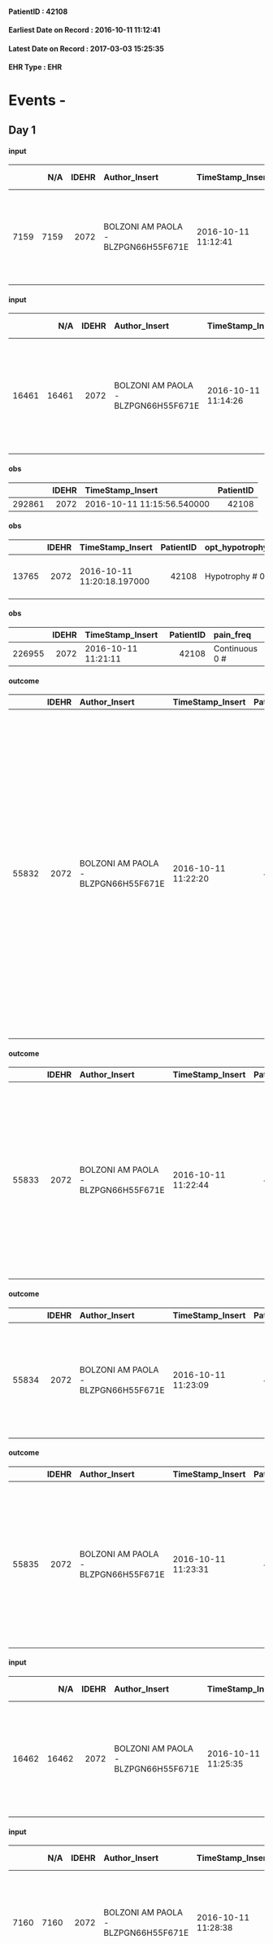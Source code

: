
#### PatientID : 42108
#### Earliest Date on Record : 2016-10-11 11:12:41
#### Latest Date on Record : 2017-03-03 15:25:35
#### EHR Type : EHR

# Events - 

## Day 1

#### input
|      |    N/A |   IDEHR | Author_Insert                       | TimeStamp_Insert    | EHRType   |   PatientID |   IDDigitalSignDocument | persone_vicine   |   Unnamed: 0_y |   IDANAMNESI_MED |   Non_Rilevabile_y | Note_Non_Rilevabile_y   | diagnosis                                                                                                |
|-----:|-------:|--------:|:------------------------------------|:--------------------|:----------|------------:|------------------------:|:-----------------|---------------:|-----------------:|-------------------:|:------------------------|:---------------------------------------------------------------------------------------------------------|
| 7159 |   7159 |    2072 | BOLZONI AM PAOLA - BLZPGN66H55F671E | 2016-10-11 11:12:41 | EHR       |       42108 |                  518081 | N/A              |           8266 |             5191 |                  0 | NR                      | Pz affetto da recidiva di melanoma operato IV stadio (secondarismi linfonodali, mediastinici, pleurici). |

#### input
|       |    N/A |   IDEHR | Author_Insert                       | TimeStamp_Insert    | EHRType   |   PatientID |   IDDigitalSignDocument | persone_vicine   |   Unnamed: 0_y.1 |   IDDIAGNOSI_ICD |   Non_Rilevabile_y.1 | Note_Non_Rilevabile_y.1   | I_ICD                                                             | II_ICD                                                                             | III_ICD                                             | IV_ICD                                          | V_ICD                              | VI_ICD                                                                                                                | I_Anno   | II_Anno   | III_Anno   | IV_Anno   | They go   |
|------:|-------:|--------:|:------------------------------------|:--------------------|:----------|------------:|------------------------:|:-----------------|-----------------:|-----------------:|---------------------:|:--------------------------|:------------------------------------------------------------------|:-----------------------------------------------------------------------------------|:----------------------------------------------------|:------------------------------------------------|:-----------------------------------|:----------------------------------------------------------------------------------------------------------------------|:---------|:----------|:-----------|:----------|:----------|
| 16461 |  16461 |    2072 | BOLZONI AM PAOLA - BLZPGN66H55F671E | 2016-10-11 11:14:26 | EHR       |       42108 |                  518082 | N/A              |             2022 |             2022 |                    0 | NR                        | 1728 - Melanoma maligno di altre sedi specificate della cute#2613 | 1961 - Tumori maligni secondari e non specificati dei linfonodi intratoracici#2141 | 1971 - Tumori maligni secondari del mediastino#2149 | 1972 - Tumori maligni secondari del pleura#2150 | 42731 - Fibrillazione atriale#2344 | 60000 - Ipertrofia prostatica benigna senza ostruzione urinaria ed altri sintomi delle basse vie urinarie (luts)#2364 | 2013#53  | 2016#56   | 2016#56    | 2016#56   | 1993#33   |

#### obs
|        |   IDEHR | TimeStamp_Insert           |   PatientID |
|-------:|--------:|:---------------------------|------------:|
| 292861 |    2072 | 2016-10-11 11:15:56.540000 |       42108 |

#### obs
|       |   IDEHR | TimeStamp_Insert           |   PatientID | opt_hypotrophy   | chk_eloquence     | asthenia   | cachexia     | dyspnoea                  | body_temp    | agitation_behavior_freq   | mood                                                  | cognitive_state   |
|------:|--------:|:---------------------------|------------:|:-----------------|:------------------|:-----------|:-------------|:--------------------------|:-------------|:--------------------------|:------------------------------------------------------|:------------------|
| 13765 |    2072 | 2016-10-11 11:20:18.197000 |       42108 | Hypotrophy # 0   | fluent speech # 0 | Severe # 3 | cachexia # 0 | applicant mild strain # 6 | Apyrexia # 0 | quiet # 0                 | disappointing # 02; # 03 demoralization; sadness # 11 | Polished # 2      |

#### obs
|        |   IDEHR | TimeStamp_Insert    |   PatientID | pain_freq      |
|-------:|--------:|:--------------------|------------:|:---------------|
| 226955 |    2072 | 2016-10-11 11:21:11 |       42108 | Continuous 0 # |

#### outcome
|       |   IDEHR | Author_Insert                       | TimeStamp_Insert    |   PatientID |   IDDigitalSignDocument |   IDPAI_VIDAS | opt_problem                         |   opt_problem_num | opt_obiettivo                                                                                                                                                                                           |   opt_obiettivo_num | opt_stato_problema   |   opt_stato_problema_num | opt_interventi                                                                                                                                                                                                                                                                                                                                                                                 |   opt_interventi_num |
|------:|--------:|:------------------------------------|:--------------------|------------:|------------------------:|--------------:|:------------------------------------|------------------:|:--------------------------------------------------------------------------------------------------------------------------------------------------------------------------------------------------------|--------------------:|:---------------------|-------------------------:|:-----------------------------------------------------------------------------------------------------------------------------------------------------------------------------------------------------------------------------------------------------------------------------------------------------------------------------------------------------------------------------------------------|---------------------:|
| 55832 |    2072 | BOLZONI AM PAOLA - BLZPGN66H55F671E | 2016-10-11 11:22:20 |       42108 |                  518102 |         57957 | Deficit in the care of s√® # 25 = 0 |                 4 | Keep the remaining capacit√ † ¬ † in taking care of s√®, helping the patient to accept their limitations, considering himself in a realistic and objective (eating, bathing, dressing, delete) # 40 = 0 |                   4 | Open Problem # 1     |                        1 | Implementation PAI - Guarantee the patient's choices based on his / her desires # 92 = 0; Implementation PAI - Replace with respect to the already compromised activities # 93 = 0; Implementation PAI - Guarantee the right privacy # 91 = 0; Implementation PAI - Help the patient in the activities in which there is still participation by maintaining a non-judgmental attitude # 94 = 0 |                    4 |

#### outcome
|       |   IDEHR | Author_Insert                       | TimeStamp_Insert    |   PatientID |   IDDigitalSignDocument |   IDPAI_VIDAS | opt_problem                                                |   opt_problem_num | opt_obiettivo                                                                                                       |   opt_obiettivo_num | opt_stato_problema   |   opt_stato_problema_num | opt_interventi                                                                                                                                                                                                                         |   opt_interventi_num |
|------:|--------:|:------------------------------------|:--------------------|------------:|------------------------:|--------------:|:-----------------------------------------------------------|------------------:|:--------------------------------------------------------------------------------------------------------------------|--------------------:|:---------------------|-------------------------:|:---------------------------------------------------------------------------------------------------------------------------------------------------------------------------------------------------------------------------------------|---------------------:|
| 55833 |    2072 | BOLZONI AM PAOLA - BLZPGN66H55F671E | 2016-10-11 11:22:44 |       42108 |                  518103 |         57958 | Alteration or risk of impairment of lung function # 26 = 0 |                 3 | The patient does not presenter√ † ¬ † symptoms that reduce QoL (nosebleeds, cough, hemoptysis, hemoptysis) # 45 = 0 |                   4 | Open Problem # 1     |                        1 | Counseling - Share with caregiver therapeutic path # 279 = 0; Information - Inform the patient / caregiver on the signs and symptoms prevalent # 281 = 0; PAI Implementation - properly administer the drugs as prescription # 276 = 0 |                    4 |

#### outcome
|       |   IDEHR | Author_Insert                       | TimeStamp_Insert    |   PatientID |   IDDigitalSignDocument |   IDPAI_VIDAS | opt_problem                                                                |   opt_problem_num | opt_obiettivo                                                   |   opt_obiettivo_num | opt_stato_problema   |   opt_stato_problema_num | opt_interventi                                                                                                                       |   opt_interventi_num |
|------:|--------:|:------------------------------------|:--------------------|------------:|------------------------:|--------------:|:---------------------------------------------------------------------------|------------------:|:----------------------------------------------------------------|--------------------:|:---------------------|-------------------------:|:-------------------------------------------------------------------------------------------------------------------------------------|---------------------:|
| 55834 |    2072 | BOLZONI AM PAOLA - BLZPGN66H55F671E | 2016-10-11 11:23:09 |       42108 |                  518104 |         57959 | Alteration of comfort associated with chronic pain and / or acute # 29 = 0 |                 2 | The patient riferir√ † ¬ † a satisfactory pain control # 56 = 0 |                   1 | Open Problem # 1     |                        1 | PAI Implementation - therapeutic upgrading # 441 = 0; PAI Implementation - properly administered the drugs as prescription # 442 = 0 |                    4 |

#### outcome
|       |   IDEHR | Author_Insert                       | TimeStamp_Insert    |   PatientID |   IDDigitalSignDocument |   IDPAI_VIDAS | opt_problem                   |   opt_problem_num | opt_obiettivo                                                                                              |   opt_obiettivo_num | opt_stato_problema   |   opt_stato_problema_num | opt_interventi                                                                                                                                                                                                 |   opt_interventi_num |
|------:|--------:|:------------------------------------|:--------------------|------------:|------------------------:|--------------:|:------------------------------|------------------:|:-----------------------------------------------------------------------------------------------------------|--------------------:|:---------------------|-------------------------:|:---------------------------------------------------------------------------------------------------------------------------------------------------------------------------------------------------------------|---------------------:|
| 55835 |    2072 | BOLZONI AM PAOLA - BLZPGN66H55F671E | 2016-10-11 11:23:31 |       42108 |                  518107 |         57960 | Altered sleep / wake # 31 = 0 |                 4 | The patient will report satisfactory conditions in terms of quality both in terms of quantity and # 62 = 0 |                   4 | Open Problem # 1     |                        1 | PAI Implementation - properly I administer the drugs as prescription # 520 = 0; PAI Implementation - To evaluate the efficacy of drug delivery # 521 = 0; PAI Implementation - therapeutic upgrading # 519 = 0 |                    4 |

#### input
|       |    N/A |   IDEHR | Author_Insert                       | TimeStamp_Insert    | EHRType   |   PatientID |   IDDigitalSignDocument | persone_vicine   |   Unnamed: 0_y.1 |   IDDIAGNOSI_ICD |   Non_Rilevabile_y.1 | Note_Non_Rilevabile_y.1   | I_ICD                                                             | II_ICD                                                                             | III_ICD                                             | IV_ICD                                          | V_ICD                              | VI_ICD                                                                                                                | I_Anno   | II_Anno   | III_Anno   | IV_Anno   | They go   |
|------:|-------:|--------:|:------------------------------------|:--------------------|:----------|------------:|------------------------:|:-----------------|-----------------:|-----------------:|---------------------:|:--------------------------|:------------------------------------------------------------------|:-----------------------------------------------------------------------------------|:----------------------------------------------------|:------------------------------------------------|:-----------------------------------|:----------------------------------------------------------------------------------------------------------------------|:---------|:----------|:-----------|:----------|:----------|
| 16462 |  16462 |    2072 | BOLZONI AM PAOLA - BLZPGN66H55F671E | 2016-10-11 11:25:35 | EHR       |       42108 |                  518108 | N/A              |             2023 |             2023 |                    0 | NR                        | 1728 - Melanoma maligno di altre sedi specificate della cute#2613 | 1961 - Tumori maligni secondari e non specificati dei linfonodi intratoracici#2141 | 1971 - Tumori maligni secondari del mediastino#2149 | 1972 - Tumori maligni secondari del pleura#2150 | 42731 - Fibrillazione atriale#2344 | 60000 - Ipertrofia prostatica benigna senza ostruzione urinaria ed altri sintomi delle basse vie urinarie (luts)#2364 | 2013#53  | 2016#56   | 2016#56    | 2016#56   | 1993#33   |

#### input
|      |    N/A |   IDEHR | Author_Insert                       | TimeStamp_Insert    | EHRType   |   PatientID |   IDDigitalSignDocument | persone_vicine   |   Unnamed: 0_y |   IDANAMNESI_MED |   Non_Rilevabile_y | Note_Non_Rilevabile_y   | diagnosis                                                                                                                                                                                                                                                                                  |
|-----:|-------:|--------:|:------------------------------------|:--------------------|:----------|------------:|------------------------:|:-----------------|---------------:|-----------------:|-------------------:|:------------------------|:-------------------------------------------------------------------------------------------------------------------------------------------------------------------------------------------------------------------------------------------------------------------------------------------|
| 7160 |   7160 |    2072 | BOLZONI AM PAOLA - BLZPGN66H55F671E | 2016-10-11 11:28:38 | EHR       |       42108 |                  518117 | N/A              |           8268 |             5192 |                  0 | NR                      | Pz affetto da recidiva di melanoma della spalla sin operato (2014) IV stadio (secondarismi linfonodali, mediastinici, pleurici).                                                                                                                                                           |
|      |        |         |                                     |                     |           |             |                         |                  |                |                  |                    |                         |                                                                                                                                                                                                                                                                                            |
|      |        |         |                                     |                     |           |             |                         |                  |                |                  |                    |                         | In anamnesi: gastroduodenite, fibrillazione atriale, ipotiroidismo iatrogeno da amiodarone (sospeso), ipertrofia prostatica benigna, colelitiasi e insufficienza renale cronica; pregressi interventi di nefrectomia sin per npl (2009), cataratta bilaterale, ernioplastica inguinale dx. |

#### obs
|        |   IDEHR | TimeStamp_Insert    |   PatientID | pain_relief   |
|-------:|--------:|:--------------------|------------:|:--------------|
| 227051 |    2072 | 2016-10-11 18:08:58 |       42108 | 90% # 9       |

#### obs
|        |   IDEHR | TimeStamp_Insert           |   PatientID | chk_ausili_presidi   | opt_care_giver   | body_temp    | agitation_behavior_freq   | consumption_help   |
|-------:|--------:|:---------------------------|------------:|:---------------------|:-----------------|:-------------|:--------------------------|:-------------------|
| 102673 |    2072 | 2016-10-11 18:12:57.113000 |       42108 | absorbency # 0       | This # 0         | Apyrexia # 1 | quiet # 0                 | # 4 employees      |

#### obs
|        |   IDEHR | TimeStamp_Insert    |   PatientID |
|-------:|--------:|:--------------------|------------:|
| 152014 |    2072 | 2016-10-11 18:13:58 |       42108 |

#### obs
|        |   IDEHR | TimeStamp_Insert    |   PatientID | pain_relief   |
|-------:|--------:|:--------------------|------------:|:--------------|
| 227075 |    2072 | 2016-10-12 06:00:12 |       42108 | 90% # 9       |

#### obs
|        |   IDEHR | TimeStamp_Insert           |   PatientID | asthenia     | dyspnoea        |
|-------:|--------:|:---------------------------|------------:|:-------------|:----------------|
| 102689 |    2072 | 2016-10-12 06:51:07.593000 |       42108 | Moderate # 1 | mild strain # 1 |

#### obs
|        |   IDEHR | TimeStamp_Insert    |   PatientID |
|-------:|--------:|:--------------------|------------:|
| 152028 |    2072 | 2016-10-12 06:51:44 |       42108 |

#### obs
|       |   IDEHR | TimeStamp_Insert           |   PatientID | opt_hypotrophy   | chk_eloquence     | asthenia   | cachexia     | dyspnoea                  | body_temp    | agitation_behavior_freq   | mood                                                  | cognitive_state   |
|------:|--------:|:---------------------------|------------:|:-----------------|:------------------|:-----------|:-------------|:--------------------------|:-------------|:--------------------------|:------------------------------------------------------|:------------------|
| 13793 |    2072 | 2016-10-12 10:29:17.840000 |       42108 | Hypotrophy # 0   | fluent speech # 0 | Severe # 3 | cachexia # 0 | applicant mild strain # 6 | Apyrexia # 0 | quiet # 0                 | disappointing # 02; # 03 demoralization; sadness # 11 | Polished # 2      |

#### obs
|        |   IDEHR | TimeStamp_Insert    |   PatientID | pain_relief              |
|-------:|--------:|:--------------------|------------:|:-------------------------|
| 227097 |    2072 | 2016-10-12 10:30:04 |       42108 | 100% - Total Relief # 10 |

#### obs
|        |   IDEHR | TimeStamp_Insert           |   PatientID |
|-------:|--------:|:---------------------------|------------:|
| 123372 |    2072 | 2016-10-12 11:08:40.610000 |       42108 |


## Day 2

#### obs
|        |   IDEHR | TimeStamp_Insert           |   PatientID | chk_ausili_presidi   | opt_care_giver   | asthenia     | body_temp    | agitation_behavior_freq   |
|-------:|--------:|:---------------------------|------------:|:---------------------|:-----------------|:-------------|:-------------|:--------------------------|
| 102718 |    2072 | 2016-10-12 12:01:25.353000 |       42108 | absorbency # 0       | This # 0         | Moderate # 1 | Apyrexia # 1 | quiet # 0                 |

#### obs
|        |   IDEHR | TimeStamp_Insert    |   PatientID |
|-------:|--------:|:--------------------|------------:|
| 152054 |    2072 | 2016-10-12 12:02:06 |       42108 |

#### obs
|        |   IDEHR | TimeStamp_Insert    |   PatientID | pain_relief              |
|-------:|--------:|:--------------------|------------:|:-------------------------|
| 227155 |    2072 | 2016-10-12 13:55:54 |       42108 | 100% - Total Relief # 10 |

#### obs
|       |   IDEHR | TimeStamp_Insert           |   PatientID | personal_hygiene   | urine_elimination   | active_diuresis     | asthenia     | dyspnoea               | motor_performance                                                                                  | diet     | cognitive_state   | feces_elimination   | consumption_help   |
|------:|--------:|:---------------------------|------------:|:-------------------|:--------------------|:--------------------|:-------------|:-----------------------|:---------------------------------------------------------------------------------------------------|:---------|:------------------|:--------------------|:-------------------|
| 55468 |    2072 | 2016-10-12 13:59:15.003000 |       42108 | Employee # 4       | Employee # 4        | active diuresis # 0 | Moderate # 1 | from severe stress # 2 | 30% - Patient with directions to the hospital or home hospitalization, intensive home support # 03 | Free # 0 | Polished # 2      | Employee # 4        | Independent # 0    |

#### obs
|        |   IDEHR | TimeStamp_Insert           |   PatientID | chk_ausili_presidi   | opt_care_giver   | asthenia     | motor_performance                     | body_temp    | agitation_behavior_freq   |
|-------:|--------:|:---------------------------|------------:|:---------------------|:-----------------|:-------------|:--------------------------------------|:-------------|:--------------------------|
| 102734 |    2072 | 2016-10-12 16:09:23.783000 |       42108 | absorbency # 0       | This # 0         | Moderate # 1 | wanders with aids and supervision # 1 | Apyrexia # 1 | quiet # 0                 |

#### obs
|        |   IDEHR | TimeStamp_Insert    |   PatientID |
|-------:|--------:|:--------------------|------------:|
| 152066 |    2072 | 2016-10-12 16:10:01 |       42108 |

#### obs
|        |   IDEHR | TimeStamp_Insert    |   PatientID | pain_relief              |
|-------:|--------:|:--------------------|------------:|:-------------------------|
| 227168 |    2072 | 2016-10-12 17:08:18 |       42108 | 100% - Total Relief # 10 |

#### obs
|       |   IDEHR | TimeStamp_Insert           |   PatientID | urine_elimination   | active_diuresis     | asthenia   | dyspnoea        | motor_performance                                                                                  | diet     | cognitive_state   | feces_elimination   | consumption_help   |
|------:|--------:|:---------------------------|------------:|:--------------------|:--------------------|:-----------|:----------------|:---------------------------------------------------------------------------------------------------|:---------|:------------------|:--------------------|:-------------------|
| 55474 |    2072 | 2016-10-12 17:12:11.050000 |       42108 | Employee # 4        | active diuresis # 0 | Severe # 2 | mild strain # 1 | 30% - Patient with directions to the hospital or home hospitalization, intensive home support # 03 | Free # 0 | Polished # 2      | Employee # 4        | Independent # 0    |

#### obs
|        |   IDEHR | TimeStamp_Insert    |   PatientID | pain_relief              |
|-------:|--------:|:--------------------|------------:|:-------------------------|
| 227189 |    2072 | 2016-10-13 02:05:55 |       42108 | 100% - Total Relief # 10 |

#### obs
|       |   IDEHR | TimeStamp_Insert           |   PatientID | motor_performance                                                                                  |
|------:|--------:|:---------------------------|------------:|:---------------------------------------------------------------------------------------------------|
| 55490 |    2072 | 2016-10-13 05:31:29.050000 |       42108 | 30% - Patient with directions to the hospital or home hospitalization, intensive home support # 03 |

#### obs
|        |   IDEHR | TimeStamp_Insert           |   PatientID | chk_ausili_presidi   | opt_dehydration   | asthenia     |
|-------:|--------:|:---------------------------|------------:|:---------------------|:------------------|:-------------|
| 102746 |    2072 | 2016-10-13 06:39:50.790000 |       42108 | absorbency # 0       | Dehydration # 0   | Moderate # 1 |

#### obs
|        |   IDEHR | TimeStamp_Insert    |   PatientID |
|-------:|--------:|:--------------------|------------:|
| 152074 |    2072 | 2016-10-13 06:40:20 |       42108 |

#### obs
|        |   IDEHR | TimeStamp_Insert    |   PatientID | pain_relief              |
|-------:|--------:|:--------------------|------------:|:-------------------------|
| 227216 |    2072 | 2016-10-13 10:39:54 |       42108 | 100% - Total Relief # 10 |

#### obs
|        |   IDEHR | TimeStamp_Insert           |   PatientID |
|-------:|--------:|:---------------------------|------------:|
| 304180 |    2072 | 2016-10-13 10:41:54.193000 |       42108 |


## Day 3

#### obs
|        |   IDEHR | TimeStamp_Insert           |   PatientID | chk_ausili_presidi   | opt_care_giver               | dyspnoea    | motor_performance              | body_temp    | agitation_behavior_freq   | diet     | cognitive_state   | consumption_help   |
|-------:|--------:|:---------------------------|------------:|:---------------------|:-----------------------------|:------------|:-------------------------------|:-------------|:--------------------------|:---------|:------------------|:-------------------|
| 102781 |    2072 | 2016-10-13 12:19:03.170000 |       42108 | absorbency # 0       | occasionally lives there # 1 | at rest # 0 | bedridden, nontransferable # 5 | Apyrexia # 1 | quiet # 0                 | soft # 1 | Polished # 2      | help with # 2      |

#### obs
|        |   IDEHR | TimeStamp_Insert    |   PatientID |
|-------:|--------:|:--------------------|------------:|
| 152105 |    2072 | 2016-10-13 12:22:00 |       42108 |

#### obs
|        |   IDEHR | TimeStamp_Insert           |   PatientID | chk_ausili_presidi   | chk_ausili_incont   | opt_care_giver               | dyspnoea    | motor_performance              | body_temp    | agitation_behavior_freq   | diet     | feces_elimination   | consumption_help   |
|-------:|--------:|:---------------------------|------------:|:---------------------|:--------------------|:-----------------------------|:------------|:-------------------------------|:-------------|:--------------------------|:---------|:--------------------|:-------------------|
| 102798 |    2072 | 2016-10-13 17:36:16.940000 |       42108 | absorbency # 0       | absorbency # 0      | occasionally lives there # 1 | at rest # 0 | bedridden, nontransferable # 5 | Apyrexia # 1 | quiet # 0                 | soft # 1 | # 4 employees       | help with # 2      |

#### obs
|        |   IDEHR | TimeStamp_Insert    |   PatientID |
|-------:|--------:|:--------------------|------------:|
| 152116 |    2072 | 2016-10-13 17:36:42 |       42108 |

#### obs
|        |   IDEHR | TimeStamp_Insert    |   PatientID | pain_relief              |
|-------:|--------:|:--------------------|------------:|:-------------------------|
| 227307 |    2072 | 2016-10-13 17:37:29 |       42108 | 100% - Total Relief # 10 |

#### obs
|        |   IDEHR | TimeStamp_Insert           |   PatientID | chk_ausili_presidi   | opt_dehydration   | asthenia     |
|-------:|--------:|:---------------------------|------------:|:---------------------|:------------------|:-------------|
| 102811 |    2072 | 2016-10-14 05:18:12.273000 |       42108 | absorbency # 0       | Dehydration # 0   | Moderate # 1 |

#### obs
|        |   IDEHR | TimeStamp_Insert    |   PatientID |
|-------:|--------:|:--------------------|------------:|
| 152128 |    2072 | 2016-10-14 05:18:37 |       42108 |

#### obs
|        |   IDEHR | TimeStamp_Insert    |   PatientID | pain_relief              |
|-------:|--------:|:--------------------|------------:|:-------------------------|
| 227336 |    2072 | 2016-10-14 06:19:28 |       42108 | 100% - Total Relief # 10 |

#### obs
|       |   IDEHR | TimeStamp_Insert           |   PatientID | asthenia   | motor_performance                                                                                  |
|------:|--------:|:---------------------------|------------:|:-----------|:---------------------------------------------------------------------------------------------------|
| 55545 |    2072 | 2016-10-14 06:20:09.800000 |       42108 | Severe # 2 | 30% - Patient with directions to the hospital or home hospitalization, intensive home support # 03 |


## Day 4

#### obs
|        |   IDEHR | TimeStamp_Insert    |   PatientID |
|-------:|--------:|:--------------------|------------:|
| 227379 |    2072 | 2016-10-14 11:20:49 |       42108 |

#### obs
|       |   IDEHR | TimeStamp_Insert           |   PatientID | opt_hypotrophy   | chk_eloquence     | asthenia   | cachexia     | dyspnoea                  | body_temp    | agitation_behavior_freq   | mood                                                  | cognitive_state   |
|------:|--------:|:---------------------------|------------:|:-----------------|:------------------|:-----------|:-------------|:--------------------------|:-------------|:--------------------------|:------------------------------------------------------|:------------------|
| 13869 |    2072 | 2016-10-14 11:21:29.920000 |       42108 | Hypotrophy # 0   | fluent speech # 0 | Severe # 3 | cachexia # 0 | applicant mild strain # 6 | Apyrexia # 0 | quiet # 0                 | disappointing # 02; # 03 demoralization; sadness # 11 | Polished # 2      |

#### obs
|        |   IDEHR | TimeStamp_Insert           |   PatientID | opt_cooperation   | chk_ausili_presidi                   | chk_ausili_incont   | opt_care_giver   | opt_dehydration   | asthenia     | motor_performance              | body_temp    | agitation_behavior_freq   | diet            | cognitive_state          | consumption_help   |
|-------:|--------:|:---------------------------|------------:|:------------------|:-------------------------------------|:--------------------|:-----------------|:------------------|:-------------|:-------------------------------|:-------------|:--------------------------|:----------------|:-------------------------|:-------------------|
| 102851 |    2072 | 2016-10-14 12:59:38.707000 |       42108 | Collaborating # 0 | absorbency # 0; bladder catheter # 3 | absorbency # 0      | This # 0         | Dehydration # 0   | Moderate # 1 | bedridden, nontransferable # 5 | Apyrexia # 1 | quiet # 0                 | homogenized # 2 | confused - sometimes # 0 | help with # 2      |

#### obs
|        |   IDEHR | TimeStamp_Insert    |   PatientID |
|-------:|--------:|:--------------------|------------:|
| 152164 |    2072 | 2016-10-14 13:01:19 |       42108 |

#### obs
|       |   IDEHR | TimeStamp_Insert           |   PatientID | personal_hygiene   | urine_elimination   | active_diuresis     | asthenia     | dyspnoea               | motor_performance                                                                                  | diet     | cognitive_state   | feces_elimination   | consumption_help   |
|------:|--------:|:---------------------------|------------:|:-------------------|:--------------------|:--------------------|:-------------|:-----------------------|:---------------------------------------------------------------------------------------------------|:---------|:------------------|:--------------------|:-------------------|
| 55580 |    2072 | 2016-10-14 15:01:05.013000 |       42108 | Employee # 4       | Employee # 4        | active diuresis # 0 | Moderate # 1 | from severe stress # 2 | 30% - Patient with directions to the hospital or home hospitalization, intensive home support # 03 | Free # 0 | Polished # 2      | Employee # 4        | Independent # 0    |

#### obs
|        |   IDEHR | TimeStamp_Insert    |   PatientID |
|-------:|--------:|:--------------------|------------:|
| 227439 |    2072 | 2016-10-14 15:02:27 |       42108 |

#### obs
|        |   IDEHR | TimeStamp_Insert           |   PatientID | chk_ausili_presidi                   | opt_care_giver   | chk_gastrointestinal_symptoms   | dyspnoea        | motor_performance              | body_temp    | agitation_behavior_freq   | diet            | cognitive_state   | consumption_help   |
|-------:|--------:|:---------------------------|------------:|:-------------------------------------|:-----------------|:--------------------------------|:----------------|:-------------------------------|:-------------|:--------------------------|:----------------|:------------------|:-------------------|
| 102866 |    2072 | 2016-10-14 17:10:38.017000 |       42108 | absorbency # 0; bladder catheter # 3 | This # 0         | loss of appetite # 3            | mild strain # 1 | bedridden, nontransferable # 5 | Apyrexia # 1 | quiet # 0                 | homogenized # 2 | Polished # 2      | help with # 2      |

#### obs
|        |   IDEHR | TimeStamp_Insert    |   PatientID |
|-------:|--------:|:--------------------|------------:|
| 152177 |    2072 | 2016-10-14 17:11:16 |       42108 |

#### obs
|        |   IDEHR | TimeStamp_Insert    |   PatientID | pain_relief   |
|-------:|--------:|:--------------------|------------:|:--------------|
| 227464 |    2072 | 2016-10-14 17:32:07 |       42108 | 90% # 9       |

#### obs
|        |   IDEHR | TimeStamp_Insert    |   PatientID | pain_relief   |
|-------:|--------:|:--------------------|------------:|:--------------|
| 227466 |    2072 | 2016-10-14 17:34:02 |       42108 | 90% # 9       |

#### obs
|        |   IDEHR | TimeStamp_Insert           |   PatientID | chk_ausili_presidi                   | opt_care_giver   | chk_gastrointestinal_symptoms   | dyspnoea        | motor_performance              | body_temp    | agitation_behavior_freq   | diet            | cognitive_state   | consumption_help   |
|-------:|--------:|:---------------------------|------------:|:-------------------------------------|:-----------------|:--------------------------------|:----------------|:-------------------------------|:-------------|:--------------------------|:----------------|:------------------|:-------------------|
| 102874 |    2072 | 2016-10-14 17:44:34.847000 |       42108 | absorbency # 0; bladder catheter # 3 | This # 0         | loss of appetite # 3            | mild strain # 1 | bedridden, nontransferable # 5 | Apyrexia # 1 | quiet # 0                 | homogenized # 2 | Polished # 2      | help with # 2      |

#### obs
|        |   IDEHR | TimeStamp_Insert    |   PatientID | pain_relief              |
|-------:|--------:|:--------------------|------------:|:-------------------------|
| 227503 |    2072 | 2016-10-15 05:37:25 |       42108 | 100% - Total Relief # 10 |

#### obs
|       |   IDEHR | TimeStamp_Insert           |   PatientID | active_diuresis     | motor_performance                                                                                  |
|------:|--------:|:---------------------------|------------:|:--------------------|:---------------------------------------------------------------------------------------------------|
| 55607 |    2072 | 2016-10-15 05:38:22.247000 |       42108 | active diuresis # 0 | 30% - Patient with directions to the hospital or home hospitalization, intensive home support # 03 |

#### obs
|        |   IDEHR | TimeStamp_Insert           |   PatientID | chk_ausili_presidi                   |
|-------:|--------:|:---------------------------|------------:|:-------------------------------------|
| 102886 |    2072 | 2016-10-15 06:09:36.583000 |       42108 | absorbency # 0; bladder catheter # 3 |

#### obs
|        |   IDEHR | TimeStamp_Insert    |   PatientID |
|-------:|--------:|:--------------------|------------:|
| 152191 |    2072 | 2016-10-15 06:10:16 |       42108 |


## Day 5

#### obs
|        |   IDEHR | TimeStamp_Insert           |   PatientID | opt_cooperation                           | chk_ausili_presidi                   | opt_care_giver   | opt_dehydration   | asthenia     | cachexia     | dyspnoea        | motor_performance              | agitation_behavior_freq   | diet     | cognitive_state          | consumption_help   |
|-------:|--------:|:---------------------------|------------:|:------------------------------------------|:-------------------------------------|:-----------------|:------------------|:-------------|:-------------|:----------------|:-------------------------------|:--------------------------|:---------|:-------------------------|:-------------------|
| 102916 |    2072 | 2016-10-15 12:07:15.483000 |       42108 | discomfort to the technical maneuvers # 2 | absorbency # 0; bladder catheter # 3 | This # 0         | Dehydration # 0   | Moderate # 1 | cachexia # 0 | mild strain # 1 | bedridden, nontransferable # 5 | quiet # 0                 | soft # 1 | confused - sometimes # 0 | # 4 employees      |

#### obs
|        |   IDEHR | TimeStamp_Insert    |   PatientID |
|-------:|--------:|:--------------------|------------:|
| 152215 |    2072 | 2016-10-15 12:09:16 |       42108 |

#### obs
|       |   IDEHR | TimeStamp_Insert           |   PatientID | opt_hypotrophy   | chk_eloquence     | asthenia   | cachexia     | dyspnoea                  | body_temp    | agitation_behavior_freq   | mood                                                  | cognitive_state   |
|------:|--------:|:---------------------------|------------:|:-----------------|:------------------|:-----------|:-------------|:--------------------------|:-------------|:--------------------------|:------------------------------------------------------|:------------------|
| 13898 |    2072 | 2016-10-15 12:10:57.423000 |       42108 | Hypotrophy # 0   | fluent speech # 0 | Severe # 3 | cachexia # 0 | applicant mild strain # 6 | Apyrexia # 0 | quiet # 0                 | disappointing # 02; # 03 demoralization; sadness # 11 | Polished # 2      |

#### obs
|        |   IDEHR | TimeStamp_Insert           |   PatientID |
|-------:|--------:|:---------------------------|------------:|
| 292923 |    2072 | 2016-10-15 12:12:31.340000 |       42108 |

#### obs
|        |   IDEHR | TimeStamp_Insert    |   PatientID | pain_relief              |
|-------:|--------:|:--------------------|------------:|:-------------------------|
| 227530 |    2072 | 2016-10-15 12:13:32 |       42108 | 100% - Total Relief # 10 |

#### obs
|        |   IDEHR | TimeStamp_Insert    |   PatientID | pain_relief              |
|-------:|--------:|:--------------------|------------:|:-------------------------|
| 227535 |    2072 | 2016-10-15 13:08:49 |       42108 | 100% - Total Relief # 10 |

#### obs
|        |   IDEHR | TimeStamp_Insert    |   PatientID | pain_relief              |
|-------:|--------:|:--------------------|------------:|:-------------------------|
| 227548 |    2072 | 2016-10-15 15:28:11 |       42108 | 100% - Total Relief # 10 |

#### obs
|        |   IDEHR | TimeStamp_Insert           |   PatientID | opt_cooperation   | chk_ausili_presidi                   | chk_ausili_incont   | opt_care_giver   | dyspnoea    | motor_performance              | body_temp    | agitation_behavior_freq   | consumption_help   |
|-------:|--------:|:---------------------------|------------:|:------------------|:-------------------------------------|:--------------------|:-----------------|:------------|:-------------------------------|:-------------|:--------------------------|:-------------------|
| 102936 |    2072 | 2016-10-15 21:26:24.543000 |       42108 | Collaborating # 0 | absorbency # 0; bladder catheter # 3 | absorbency # 0      | This # 0         | at rest # 0 | bedridden, nontransferable # 5 | Apyrexia # 1 | quiet # 0                 | help with # 2      |

#### obs
|        |   IDEHR | TimeStamp_Insert    |   PatientID |
|-------:|--------:|:--------------------|------------:|
| 152233 |    2072 | 2016-10-15 21:26:47 |       42108 |

#### obs
|        |   IDEHR | TimeStamp_Insert    |   PatientID | pain_relief              |
|-------:|--------:|:--------------------|------------:|:-------------------------|
| 227576 |    2072 | 2016-10-16 05:25:54 |       42108 | 100% - Total Relief # 10 |

#### obs
|        |   IDEHR | TimeStamp_Insert           |   PatientID | chk_ausili_presidi   |
|-------:|--------:|:---------------------------|------------:|:---------------------|
| 102946 |    2072 | 2016-10-16 05:28:58.263000 |       42108 | absorbency # 0       |

#### obs
|        |   IDEHR | TimeStamp_Insert    |   PatientID |
|-------:|--------:|:--------------------|------------:|
| 152241 |    2072 | 2016-10-16 05:29:24 |       42108 |

#### obs
|        |   IDEHR | TimeStamp_Insert           |   PatientID |
|-------:|--------:|:---------------------------|------------:|
| 102954 |    2072 | 2016-10-16 07:00:58.370000 |       42108 |

#### outcome
|       |   IDEHR | Author_Insert                           | TimeStamp_Insert    |   PatientID |   IDDigitalSignDocument |   IDPAI_VIDAS | opt_problem                                                                |   opt_problem_num | opt_obiettivo                                                   |   opt_obiettivo_num | ds_note                         | opt_stato_problema   |   opt_stato_problema_num | opt_interventi                                                                                                                       |   opt_interventi_num |
|------:|--------:|:----------------------------------------|:--------------------|------------:|------------------------:|--------------:|:---------------------------------------------------------------------------|------------------:|:----------------------------------------------------------------|--------------------:|:--------------------------------|:---------------------|-------------------------:|:-------------------------------------------------------------------------------------------------------------------------------------|---------------------:|
| 56529 |    2072 | ESPINOZA C. JULIO C. - SPNJCS71M24Z611L | 2016-10-16 08:24:53 |       42108 |                  523062 |         58655 | Alteration of comfort associated with chronic pain and / or acute # 29 = 0 |                 2 | The patient riferir√ † ¬ † a satisfactory pain control # 56 = 0 |                   1 | The pc. It is died at 08:15 am. | closed Problem # 2   |                        2 | PAI Implementation - therapeutic upgrading # 441 = 0; PAI Implementation - properly administered the drugs as prescription # 442 = 0 |                    4 |

#### outcome
|       |   IDEHR | Author_Insert                           | TimeStamp_Insert    |   PatientID |   IDDigitalSignDocument |   IDPAI_VIDAS | opt_problem                   |   opt_problem_num | opt_obiettivo                                                                                              |   opt_obiettivo_num | ds_note                         | opt_stato_problema   |   opt_stato_problema_num | opt_interventi                                                                                                                                                                                                 |   opt_interventi_num |
|------:|--------:|:----------------------------------------|:--------------------|------------:|------------------------:|--------------:|:------------------------------|------------------:|:-----------------------------------------------------------------------------------------------------------|--------------------:|:--------------------------------|:---------------------|-------------------------:|:---------------------------------------------------------------------------------------------------------------------------------------------------------------------------------------------------------------|---------------------:|
| 56530 |    2072 | ESPINOZA C. JULIO C. - SPNJCS71M24Z611L | 2016-10-16 08:25:14 |       42108 |                  523063 |         58656 | Altered sleep / wake # 31 = 0 |                 4 | The patient will report satisfactory conditions in terms of quality both in terms of quantity and # 62 = 0 |                   4 | The pc. It is died at 08:15 am. | closed Problem # 2   |                        2 | PAI Implementation - properly I administer the drugs as prescription # 520 = 0; PAI Implementation - To evaluate the efficacy of drug delivery # 521 = 0; PAI Implementation - therapeutic upgrading # 519 = 0 |                    4 |

#### outcome
|       |   IDEHR | Author_Insert                           | TimeStamp_Insert    |   PatientID |   IDDigitalSignDocument |   IDPAI_VIDAS | opt_problem                                                |   opt_problem_num | opt_obiettivo                                                                                                       |   opt_obiettivo_num | ds_note                         | opt_stato_problema   |   opt_stato_problema_num | opt_interventi                                                                                                                                                                                                                         |   opt_interventi_num |
|------:|--------:|:----------------------------------------|:--------------------|------------:|------------------------:|--------------:|:-----------------------------------------------------------|------------------:|:--------------------------------------------------------------------------------------------------------------------|--------------------:|:--------------------------------|:---------------------|-------------------------:|:---------------------------------------------------------------------------------------------------------------------------------------------------------------------------------------------------------------------------------------|---------------------:|
| 56531 |    2072 | ESPINOZA C. JULIO C. - SPNJCS71M24Z611L | 2016-10-16 08:25:33 |       42108 |                  523064 |         58657 | Alteration or risk of impairment of lung function # 26 = 0 |                 3 | The patient does not presenter√ † ¬ † symptoms that reduce QoL (nosebleeds, cough, hemoptysis, hemoptysis) # 45 = 0 |                   4 | The pc. It is died at 08:15 am. | closed Problem # 2   |                        2 | Counseling - Share with caregiver therapeutic path # 279 = 0; Information - Inform the patient / caregiver on the signs and symptoms prevalent # 281 = 0; PAI Implementation - properly administer the drugs as prescription # 276 = 0 |                    4 |

#### outcome
|       |   IDEHR | Author_Insert                           | TimeStamp_Insert    |   PatientID |   IDDigitalSignDocument |   IDPAI_VIDAS | opt_problem                         |   opt_problem_num | opt_obiettivo                                                                                                                                                                                           |   opt_obiettivo_num | ds_note                         | opt_stato_problema   |   opt_stato_problema_num | opt_interventi                                                                                                                                                                                                                                                                                                                                                                                 |   opt_interventi_num |
|------:|--------:|:----------------------------------------|:--------------------|------------:|------------------------:|--------------:|:------------------------------------|------------------:|:--------------------------------------------------------------------------------------------------------------------------------------------------------------------------------------------------------|--------------------:|:--------------------------------|:---------------------|-------------------------:|:-----------------------------------------------------------------------------------------------------------------------------------------------------------------------------------------------------------------------------------------------------------------------------------------------------------------------------------------------------------------------------------------------|---------------------:|
| 56532 |    2072 | ESPINOZA C. JULIO C. - SPNJCS71M24Z611L | 2016-10-16 08:26:24 |       42108 |                  523065 |         58658 | Deficit in the care of s√® # 25 = 0 |                 4 | Keep the remaining capacit√ † ¬ † in taking care of s√®, helping the patient to accept their limitations, considering himself in a realistic and objective (eating, bathing, dressing, delete) # 40 = 0 |                   4 | The pc. It is died at 08:15 am. | closed Problem # 2   |                        2 | Implementation PAI - Guarantee the patient's choices based on his / her desires # 92 = 0; Implementation PAI - Replace with respect to the already compromised activities # 93 = 0; Implementation PAI - Guarantee the right privacy # 91 = 0; Implementation PAI - Help the patient in the activities in which there is still participation by maintaining a non-judgmental attitude # 94 = 0 |                    4 |

#### obs
|       |   IDEHR | TimeStamp_Insert           |   PatientID | personal_hygiene   | urine_elimination   | mobility   | hemorrhagic_manifestation   | speech   | cough   | nausea   | memory_deficit   | cognitive_deficit   | active_diuresis   | lack_of_appetite   | asthenia   | cachexia   | dyspnoea   | motor_performance   | body_temp   | mood   | diet   | cognitive_state   | feces_elimination   | consumption_help   |
|------:|--------:|:---------------------------|------------:|:-------------------|:--------------------|:-----------|:----------------------------|:---------|:--------|:---------|:-----------------|:--------------------|:------------------|:-------------------|:-----------|:-----------|:-----------|:--------------------|:------------|:-------|:-------|:------------------|:--------------------|:-------------------|
| 55641 |    2072 | 2016-10-16 08:27:19.373000 |       42108 | NR                 | NR                  | NR         | NR                          | NR       | NR      | NR       | NR               | NR                  | NR                | NR                 | NR         | NR         | NR         | NR                  | NR          | NR     | NR     | NR                | NR                  | NR                 |


## Day 7

#### care
|       |   IDEHR | Author_Insert                           | TimeStamp_Insert    | EHRType   |   PatientID |   IDGESTIONE_AUSILI |   ds_ncons |   ds_nritiro |   opt_annulla_consegna | dt_Ric_consegna     | dt_ric_cons_forn    | dt_ric_ritiro       | dt_ric_ritiro_forn   | opt_ausilio                             |
|------:|--------:|:----------------------------------------|:--------------------|:----------|------------:|--------------------:|-----------:|-------------:|-----------------------:|:--------------------|:--------------------|:--------------------|:---------------------|:----------------------------------------|
| 13777 |    6763 | martinoli massimo l. - mrtmsm69t31f205t | 2016-10-17 11:30:10 | amb       |       42108 |               13694 |      28549 |        28917 |                      0 | 2016-08-25 00:00:00 | 2016-08-25 00:00:00 | 2016-10-17 00:00:00 | 2016-10-17 00:00:00  | antid air mattress with compressor # 16 |

#### care
|       |   IDEHR | Author_Insert                           | TimeStamp_Insert    | EHRType   |   PatientID |   IDGESTIONE_AUSILI |   ds_ncons |   ds_nritiro |   opt_annulla_consegna | dt_Ric_consegna     | dt_ric_cons_forn    | dt_ric_ritiro       | dt_ric_ritiro_forn   | opt_ausilio                   |
|------:|--------:|:----------------------------------------|:--------------------|:----------|------------:|--------------------:|-----------:|-------------:|-----------------------:|:--------------------|:--------------------|:--------------------|:---------------------|:------------------------------|
| 13778 |    6763 | martinoli massimo l. - mrtmsm69t31f205t | 2016-10-17 11:30:26 | amb       |       42108 |               13695 |      28549 |        28917 |                      0 | 2016-08-25 00:00:00 | 2016-08-25 00:00:00 | 2016-10-17 00:00:00 | 2016-10-17 00:00:00  | upside stabilizer for wc # 20 |

#### care
|       |   IDEHR | Author_Insert                           | TimeStamp_Insert    | EHRType   |   PatientID |   IDGESTIONE_AUSILI |   ds_ncons |   ds_nbolla | dt_consegna         |   ds_nritiro |   opt_annulla_consegna | dt_Ric_consegna     | dt_ric_cons_forn    | dt_ric_ritiro       | dt_ric_ritiro_forn   | opt_ausilio                    |
|------:|--------:|:----------------------------------------|:--------------------|:----------|------------:|--------------------:|-----------:|------------:|:--------------------|-------------:|-----------------------:|:--------------------|:--------------------|:--------------------|:---------------------|:-------------------------------|
| 13779 |    6763 | martinoli massimo l. - mrtmsm69t31f205t | 2016-10-17 11:35:51 | amb       |       42108 |               13696 |      28071 |         658 | 2016-06-17 00:00:00 |        28917 |                      0 | 2016-06-16 00:00:00 | 2016-06-16 00:00:00 | 2016-10-17 00:00:00 | 2016-10-17 00:00:00  | decubitus cushion silicone # 9 |


## Day 8

#### death
|      |   IDDecesso |   IDEHR | Author_Insert                     | TimeStamp_Insert    |   PatientID |   IDDigitalSignDocument | Date                | Luogo_decesso     |
|-----:|------------:|--------:|:----------------------------------|:--------------------|------------:|------------------------:|:--------------------|:------------------|
| 1390 |        1402 |    2072 | Jade C. Lonati - LNTGCR68S56F205H | 2016-10-18 12:39:10 |       42108 |                  525310 | 2016-10-16 08:15:00 | Vidas Hospice # 1 |


## Day 38

#### care
|       |   IDEHR | Author_Insert                           | TimeStamp_Insert    | EHRType   |   PatientID |   IDGESTIONE_AUSILI |   ds_ncons |   ds_nbolla | dt_consegna         |   ds_nritiro |   opt_annulla_consegna | dt_Ric_consegna     | dt_ric_cons_forn    | dt_ric_ritiro       | dt_ric_ritiro_forn   | opt_ausilio                             |
|------:|--------:|:----------------------------------------|:--------------------|:----------|------------:|--------------------:|-----------:|------------:|:--------------------|-------------:|-----------------------:|:--------------------|:--------------------|:--------------------|:---------------------|:----------------------------------------|
| 14542 |    6763 | martinoli massimo l. - mrtmsm69t31f205t | 2016-11-17 13:55:27 | amb       |       42108 |               14462 |      28549 |         935 | 2016-08-26 00:00:00 |        28917 |                      0 | 2016-08-25 00:00:00 | 2016-08-25 00:00:00 | 2016-10-17 00:00:00 | 2016-10-17 00:00:00  | antid air mattress with compressor # 16 |

#### care
|       |   IDEHR | Author_Insert                           | TimeStamp_Insert    | EHRType   |   PatientID |   IDGESTIONE_AUSILI |   ds_ncons |   ds_nbolla | dt_consegna         |   ds_nritiro |   opt_annulla_consegna | dt_Ric_consegna     | dt_ric_cons_forn    | dt_ric_ritiro       | dt_ric_ritiro_forn   | opt_ausilio                   |
|------:|--------:|:----------------------------------------|:--------------------|:----------|------------:|--------------------:|-----------:|------------:|:--------------------|-------------:|-----------------------:|:--------------------|:--------------------|:--------------------|:---------------------|:------------------------------|
| 14543 |    6763 | martinoli massimo l. - mrtmsm69t31f205t | 2016-11-17 13:56:00 | amb       |       42108 |               14463 |      28549 |         935 | 2016-08-26 00:00:00 |        28917 |                      0 | 2016-08-25 00:00:00 | 2016-08-25 00:00:00 | 2016-10-17 00:00:00 | 2016-10-17 00:00:00  | upside stabilizer for wc # 20 |


## Day 144

#### care
|       |   IDEHR | Author_Insert                           | TimeStamp_Insert    | EHRType   |   PatientID |   IDGESTIONE_AUSILI |   ds_ncons |   ds_nbolla | dt_consegna         |   ds_nritiro | dt_ritiro           |   opt_annulla_consegna | dt_Ric_consegna     | dt_ric_cons_forn    | dt_ric_ritiro       | dt_ric_ritiro_forn   | opt_ausilio                             |
|------:|--------:|:----------------------------------------|:--------------------|:----------|------------:|--------------------:|-----------:|------------:|:--------------------|-------------:|:--------------------|-----------------------:|:--------------------|:--------------------|:--------------------|:---------------------|:----------------------------------------|
| 17600 |    6763 | martinoli massimo l. - mrtmsm69t31f205t | 2017-03-03 15:25:11 | amb       |       42108 |               17534 |      28549 |         935 | 2016-08-26 00:00:00 |        28917 | 2016-10-18 00:00:00 |                      0 | 2016-08-25 00:00:00 | 2016-08-25 00:00:00 | 2016-10-17 00:00:00 | 2016-10-17 00:00:00  | antid air mattress with compressor # 16 |

#### care
|       |   IDEHR | Author_Insert                           | TimeStamp_Insert    | EHRType   |   PatientID |   IDGESTIONE_AUSILI |   ds_ncons |   ds_nbolla | dt_consegna         |   ds_nritiro | dt_ritiro           |   opt_annulla_consegna | dt_Ric_consegna     | dt_ric_cons_forn    | dt_ric_ritiro       | dt_ric_ritiro_forn   | opt_ausilio                   |
|------:|--------:|:----------------------------------------|:--------------------|:----------|------------:|--------------------:|-----------:|------------:|:--------------------|-------------:|:--------------------|-----------------------:|:--------------------|:--------------------|:--------------------|:---------------------|:------------------------------|
| 17601 |    6763 | martinoli massimo l. - mrtmsm69t31f205t | 2017-03-03 15:25:22 | amb       |       42108 |               17535 |      28549 |         935 | 2016-08-26 00:00:00 |        28917 | 2016-10-18 00:00:00 |                      0 | 2016-08-25 00:00:00 | 2016-08-25 00:00:00 | 2016-10-17 00:00:00 | 2016-10-17 00:00:00  | upside stabilizer for wc # 20 |

#### care
|       |   IDEHR | Author_Insert                           | TimeStamp_Insert    | EHRType   |   PatientID |   IDGESTIONE_AUSILI |   ds_ncons |   ds_nbolla | dt_consegna         |   ds_nritiro | dt_ritiro           |   opt_annulla_consegna | dt_Ric_consegna     | dt_ric_cons_forn    | dt_ric_ritiro       | dt_ric_ritiro_forn   | opt_ausilio                    |
|------:|--------:|:----------------------------------------|:--------------------|:----------|------------:|--------------------:|-----------:|------------:|:--------------------|-------------:|:--------------------|-----------------------:|:--------------------|:--------------------|:--------------------|:---------------------|:-------------------------------|
| 17602 |    6763 | martinoli massimo l. - mrtmsm69t31f205t | 2017-03-03 15:25:35 | amb       |       42108 |               17536 |      28071 |         658 | 2016-06-17 00:00:00 |        28917 | 2016-10-18 00:00:00 |                      0 | 2016-06-16 00:00:00 | 2016-06-16 00:00:00 | 2016-10-17 00:00:00 | 2016-10-17 00:00:00  | decubitus cushion silicone # 9 |



